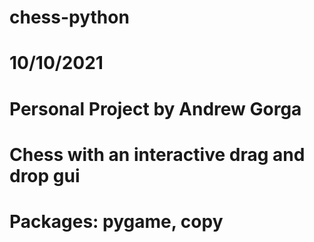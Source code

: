 ﻿# chess-python
#
# 10/10/2021
# Personal Project by Andrew Gorga
# 
# Chess with an interactive drag and drop gui
# Packages: pygame, copy
# 
